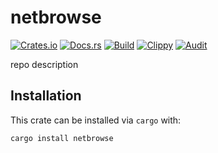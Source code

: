# netbrowse
[![Crates.io](https://img.shields.io/crates/v/netbrowse)](https://crates.io/crates/netbrowse) 
[![Docs.rs](https://docs.rs/netbrowse/badge.svg)](https://docs.rs/netbrowse) 
[![Build](https://github.com/Ewpratten/netbrowse/actions/workflows/build.yml/badge.svg)](https://github.com/Ewpratten/netbrowse/actions/workflows/build.yml)
[![Clippy](https://github.com/Ewpratten/netbrowse/actions/workflows/clippy.yml/badge.svg)](https://github.com/Ewpratten/netbrowse/actions/workflows/clippy.yml)
[![Audit](https://github.com/Ewpratten/netbrowse/actions/workflows/audit.yml/badge.svg)](https://github.com/Ewpratten/netbrowse/actions/workflows/audit.yml)


repo description

## Installation

This crate can be installed via `cargo` with:

```sh
cargo install netbrowse
```
